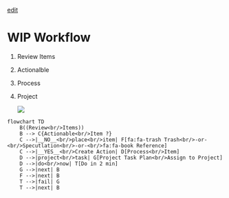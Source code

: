 [edit]()

# WIP Workflow
1. Review Items
2. Actionalble
3. Process
4. Project

   [![](https://mermaid.ink/img/pako:eNplklFPwjAQx7_KpU-QsJj4SAwGmBAfVAJ7UWbI0d2gsvWWrhMN47vbdZNI7ENz_f9_17u0dxKSExJDkWZ8lHs0FqIw1uDWpNdb0qei493W3IweLeVlv99ZEAQjmJ7G0irWuM3owsD9uWWmDVNvNs8vm413iwxlyynH1TBbpzhMMbAGyz1Eze7dgE3gg1VBsrIZNjWunTZxy3yAJaVkSEt6vy77-rDq6k4NoSVoe60hXC8MSyrLS8tdZugzC8MfJK03LZaHGuZNQqNB5M6wyLDtZlyWaqfBMnT-1T0Je0jzsYZoHTIoDbeQK91Rc09p-rI1TFpp9l-KvJSiylwff6ULFWsxEDmZHFXivvHUQLGwe8opFkMXJpRildlYxPrsUKwsr761FENrKhoIw9VuL9xzZqU7VUXi3ipUuDOY_yIF6jfm_AJRoiybp3Zu_PicfwCbpb1p?type=png)](https://mermaid.live/edit#pako:eNplklFPwjAQx7_KpU-QsJj4SAwGmBAfVAJ7UWbI0d2gsvWWrhMN47vbdZNI7ENz_f9_17u0dxKSExJDkWZ8lHs0FqIw1uDWpNdb0qei493W3IweLeVlv99ZEAQjmJ7G0irWuM3owsD9uWWmDVNvNs8vm413iwxlyynH1TBbpzhMMbAGyz1Eze7dgE3gg1VBsrIZNjWunTZxy3yAJaVkSEt6vy77-rDq6k4NoSVoe60hXC8MSyrLS8tdZugzC8MfJK03LZaHGuZNQqNB5M6wyLDtZlyWaqfBMnT-1T0Je0jzsYZoHTIoDbeQK91Rc09p-rI1TFpp9l-KvJSiylwff6ULFWsxEDmZHFXivvHUQLGwe8opFkMXJpRildlYxPrsUKwsr761FENrKhoIw9VuL9xzZqU7VUXi3ipUuDOY_yIF6jfm_AJRoiybp3Zu_PicfwCbpb1p)
   
```mermaid
flowchart TD
    B((Review<br/>Items))
    B --> C{Actionable<br/>Item ?}
    C -->|__NO__<br/>place<br/>item| F[fa:fa-trash Trash<br/>-or-<br/>Specutlation<br/>-or-<br/>fa:fa-book Reference]
    C -->|__YES__<br/>Create Action| D[Process<br/>Item]
    D -->|project<br/>task| G[Project Task Plan<br/>Assign to Project]
    D -->|do<br/>now| T[Do in 2 min]
    G -->|next| B
    F -->|next| B
    T -->|fail| G
    T -->|next| B
```
